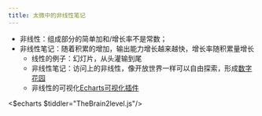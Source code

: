 ```yaml
---
title: 太微中的非线性笔记
---
```


* 非线性：组成部分的简单加和/增长率不是常数；
* 非线性笔记：随着积累的增加，输出能力增长越来越快，增长率随积累量增长
    * 线性的例子：幻灯片，从头灌输到尾
    * 非线性笔记：访问上的非线性，像开放世界一样可以自由探索，形成[数字花园](https://www.zhihu.com/question/400660802/answer/1474845176)
    * 非线性的可视化[Echarts可视化插件](#Echarts%E5%8F%AF%E8%A7%86%E5%8C%96%E6%8F%92%E4%BB%B6)

<$echarts $tiddler="TheBrain2level.js"/>
